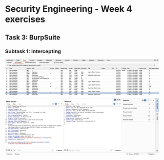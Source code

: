 # Security Engineering - Week 4 exercises

## Task 3: BurpSuite

### Subtask 1: Intercepting

![Edited POST](./images/edited_POST.png)


